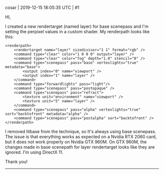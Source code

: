 cosar | 2019-12-15 18:05:35 UTC | #1

HI,

I created a new rendertarget (named layer) for base scenepass and I'm setting the perpixel values in a custom shader. My renderpath looks like this:
```
<renderpath>
    <rendertarget name="layer" sizedivisor="1 1" format="rgb" />
    <command type="clear" color="1 0 0 0" output="layer" />
    <command type="clear" color="fog" depth="1.0" stencil="0" />
    <command type="scenepass" pass="base" vertexlights="true" metadata="base">
        <output index="0" name="viewport" />
        <output index="1" name="layer" />
    </command>
    <command type="forwardlights" pass="light"/>
    <command type="scenepass" pass="postopaque" />
    <command type="scenepass" pass="refract">
        <texture unit="environment" name="viewport" />
        <texture unit="5" name="layer" />
    </command>
    <command type="scenepass" pass="alpha" vertexlights="true" sort="backtofront" metadata="alpha" />
    <command type="scenepass" pass="postalpha" sort="backtofront" />
</renderpath>
```
I removed litbase from the technique, so It's always using base scenepass.
The issue is that everything works as expected on a Nvidia RTX 2060 card, but it does not work properly on Nvidia GTX 960M.
On GTX 960M, the changes made in base scenepath for layer rendertarget looks like they are ignored.
I'm using DirectX 11.

Thank you!

-------------------------


